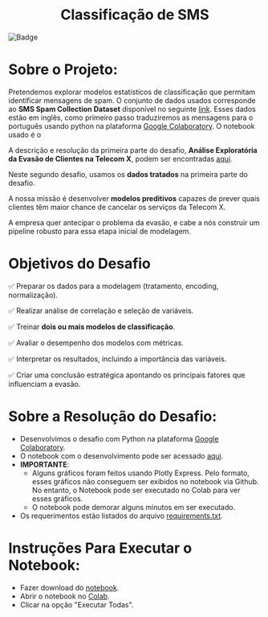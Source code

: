 <h1 align="center"> 
 Classificação de SMS
</h1>

![Badge](http://img.shields.io/static/v1?label=STATUS&message=EM_ANDAMENTO&color=GREEN&style=for-the-badge)

# Sobre o Projeto:
Pretendemos explorar modelos estatísticos de classificação que permitam identificar mensagens de spam. 
O conjunto de dados usados corresponde ao **SMS Spam Collection Dataset** disponível no seguinte [link](https://www.kaggle.com/datasets/uciml/sms-spam-collection-dataset). 
Esses dados estão em inglês, como primeiro passo traduziremos as mensagens para o português usando python na plataforma [Google Colaboratory](https://colab.research.google.com/).
O notebook usado é o 

A descrição e resolução da primeira parte do desafio, **Análise Exploratória da Evasão de Clientes na Telecom X**, podem ser encontradas [aqui](https://github.com/Angel-Arroyo-H/alura-data-science-challenge-2/tree/main).

Neste segundo desafio, usamos os **dados tratados** na primeira parte do desafio.

A nossa missão é desenvolver **modelos preditivos** capazes de prever quais clientes têm maior chance de cancelar os serviços da Telecom X. 

A empresa quer antecipar o problema da evasão, e cabe a nós construir um pipeline robusto para essa etapa inicial de modelagem.

# Objetivos do Desafio
✅ Preparar os dados para a modelagem (tratamento, encoding, normalização).

✅ Realizar análise de correlação e seleção de variáveis.
 
✅ Treinar **dois ou mais modelos de classificação**.

✅ Avaliar o desempenho dos modelos com métricas.

✅ Interpretar os resultados, incluindo a importância das variáveis.

✅ Criar uma conclusão estratégica apontando os principais fatores que influenciam a evasão.

# Sobre a Resolução do Desafio:
- Desenvolvimos o desafio com Python na plataforma [Google Colaboratory](https://colab.research.google.com/).
- O notebook com o desenvolvimento pode ser acessado [aqui](Alura_DataScience_Challenge3.ipynb).
- **IMPORTANTE**:
  - Alguns gráficos foram feitos usando Plotly Express. Pelo formato, esses gráficos não conseguem ser exibidos no notebook via Github. No entanto, o Notebook pode ser executado no Colab para ver esses gráficos.
  - O notebook pode demorar alguns minutos em ser executado.   
- Os requerimentos estão listados do arquivo [requirements.txt](requirements.txt).

# Instruções Para Executar o Notebook:
- Fazer download do [notebook](Alura_DataScience_Challenge3.ipynb).
- Abrir o notebook no [Colab](https://colab.research.google.com/).
- Clicar na opção "Executar Todas".
